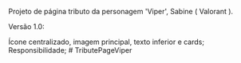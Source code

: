 Projeto de página tributo da personagem 'Viper', Sabine ( Valorant ).

Versão 1.0:

Ícone centralizado, imagem principal, texto inferior e cards; Responsibilidade; # TributePageViper
